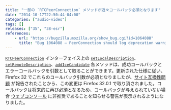 ```yaml
---
title: "一部の `RTCPeerConnection` メソッドが近々コールバック必須となります"
date: "2014-10-17T22:50:44-04:00"
categories: ["audio-video"]
tags: []
releases: ["35", "38-esr"]
references:
    - url: "https://bugzilla.mozilla.org/show_bug.cgi?id=1064088"
      title: "Bug 1064088 – PeerConnection should log deprecation warnings when required callbacks are missing."
---
```

[`RTCPeerConnection`](https://developer.mozilla.org/docs/Web/API/RTCPeerConnection) インターフェイス上の [`setLocalDescription`](https://developer.mozilla.org/docs/Web/API/RTCPeerConnection.setLocalDescription)、[`setRemoteDescription`](https://developer.mozilla.org/docs/Web/API/RTCPeerConnection.setRemoteDescription)、[`addIceCandidate`](https://developer.mozilla.org/docs/Web/API/RTCPeerConnection.addIceCandidate) 各メソッドは、成功コールバックとエラーコールバックを引数として取ることができます。更新された仕様に従い、Firefox 32 でこれらのコールバック引数が必須となりましたが、[サイト互換性問題](https://bugzilla.mozilla.org/show_bug.cgi?id=1063971) が報告されたことから、この変更は Firefox 32.0.1 で取り消されました。コールバックは将来的に再び必須となるため、コールバックが与えられていない場合 [ウェブコンソール](https://developer.mozilla.org/docs/Tools/Web_Console) に非推奨であることを知らせる警告が表示されるようになりました。

